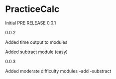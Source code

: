 # PracticeCalc
Initial PRE RELEASE 0.0.1


0.0.2

Added time output to modules

Added subtract module (easy)


0.0.3

Added moderate difficulty modules
 -add
 -substract
 
 
